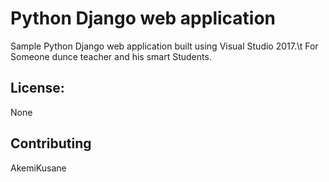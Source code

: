 
# Python Django web application

Sample Python Django web application built using Visual Studio 2017.\t
For Someone dunce teacher and his smart Students.

## License:

None

## Contributing

AkemiKusane

